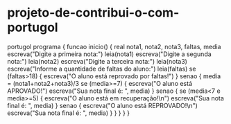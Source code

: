 # projeto-de-contribui-o-com-portugol
portugol
programa {
funcao inicio() {
real nota1, nota2, nota3, faltas, media
escreva("Digite a primeira nota:")
leia(nota1)
escreva("Digite a segunda nota:")
leia(nota2)
escreva("Digite a terceira nota:")
leia(nota3)
escreva("Informe a quantidade de faltas do aluno:")
leia(faltas)
se (faltas>18)
{
escreva("O aluno está reprovado por faltas!")
}
senao
{
media = (nota1+nota2+nota3)/3
se (media>=7)
{
escreva("O aluno está APROVADO!")
escreva("Sua nota final é: ", media)
}
senao
{
se (media<7 e media>=5)
{
escreva("O aluno está em recuperação!\n")
escreva("Sua nota final é: ", media)
}
senao
{
escreva("O aluno está REPROVADO!\n")
escreva("Sua nota final é: ", media)
}
}
}
}
}
